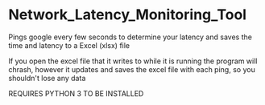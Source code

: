 # Network_Latency_Monitoring_Tool
Pings google every few seconds to determine your latency and saves the time and latency to a Excel (xlsx) file

If you open the excel file that it writes to while it is running the program will chrash, however it updates and saves the excel file with each ping, so you shouldn't lose any data

REQUIRES PYTHON 3 TO BE INSTALLED
